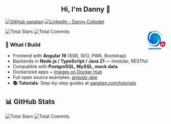 <h2 align="center">Hi, I'm Danny 👋</h2>

[![GitHub ganatan](https://img.shields.io/github/followers/ganatan?label=follow&style=social)](https://github.com/ganatan)
[![LinkedIn - Danny Collodet](https://img.shields.io/badge/LinkedIn-Danny-blue?style=social&logo=linkedin)](https://www.linkedin.com/in/dannyganatan)

<img src="./ui/ganatan-about-github.png" align="right" width="70" height="70" alt="logo ganatan">

![Total Stars](https://img.shields.io/badge/Total%20Stars-1.5k-blue?style=flat-square&logo=github)
![Total Commits](https://img.shields.io/badge/Total%20Commits%20(2025)-976-blue?style=flat-square&logo=git)

### 🧩 What I Build


- Frontend with **Angular 19** (SSR, SEO, PWA, Bootstrap)
- Backends in **Node.js / TypeScript / Java 21** — modular, RESTful
- Compatible with **PostgreSQL, MySQL, mock data**
- Dockerized apps + [images on Docker Hub](https://hub.docker.com/u/ganatan)
- Full open source examples: [angular-app](https://github.com/ganatan/angular-app)
- **📚 Tutorials**: Step-by-step guides at [ganatan.com/tutorials](https://www.ganatan.com/tutorials)  

## 📊 GitHub Stats

![Total Stars](https://img.shields.io/badge/Total%20Stars-1.5k-blue?style=flat-square&logo=github)
![Total Commits](https://img.shields.io/badge/Total%20Commits%20(2025)-976-blue?style=flat-square&logo=git)
